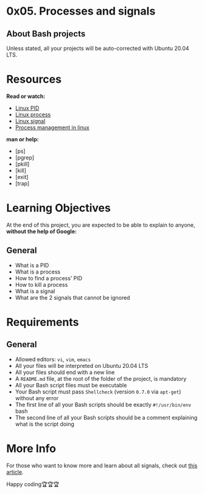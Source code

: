 # 0x05. Processes and signals

## About Bash projects

Unless stated, all your projects will be auto-corrected with Ubuntu 20.04 LTS.

# Resources

**Read or watch:**

* [Linux PID](https://intranet.alxswe.com/rltoken/zh33PXDR6w_qyu7zXUezmw)
* [Linux process](https://intranet.alxswe.com/rltoken/px2TdWSjVO8i9SB5gHchAw)
* [Linux signal](https://intranet.alxswe.com/rltoken/qQSGz9CN52PVF3IPCuaRiw)
* [Process management in linux](https://intranet.alxswe.com/rltoken/XlYrlghzNZ6Z1cbI_IPaiA)

**man or help:**

* [ps]
* [pgrep]
* [pkill]
* [kill]
* [exit]
* [trap]


# Learning Objectives

At the end of this project, you are expected to be able to explain to anyone, **without the help of Google:**

## General

* What is a PID
* What is a process
* How to find a process’ PID
* How to kill a process
* What is a signal
* What are the 2 signals that cannot be ignored

# Requirements

## General

* Allowed editors: `vi`, `vim`, `emacs`
* All your files will be interpreted on Ubuntu 20.04 LTS
* All your files should end with a new line
* A `README.md` file, at the root of the folder of the project, is mandatory
* All your Bash script files must be executable
* Your Bash script must pass `Shellcheck` (version `0.7.0` via `apt-get`) without any error
* The first line of all your Bash scripts should be exactly `#!/usr/bin/env` bash
* The second line of all your Bash scripts should be a comment explaining what is the script doing


# More Info

For those who want to know more and learn about all signals, check out [this article](https://intranet.alxswe.com/rltoken/BOU-KVNMqfKEIBo_VOI26A).

Happy coding🏆🏆🏆
